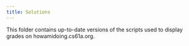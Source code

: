 ```yaml
---
title: Solutions
---
```


This folder contains up-to-date versions of the scripts used to display grades on howamidoing.cs61a.org.
